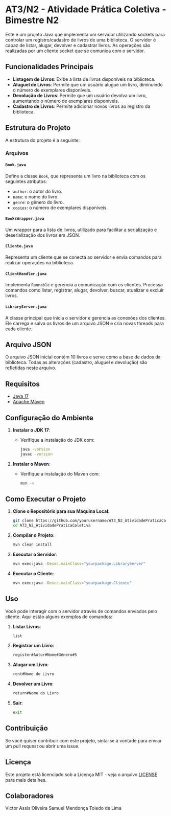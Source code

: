 # AT3/N2 - Atividade Prática Coletiva - Bimestre N2

Este é um projeto Java que implementa um servidor utilizando sockets para controlar um registro/cadastro de livros de uma biblioteca. O servidor é capaz de listar, alugar, devolver e cadastrar livros. As operações são realizadas por um cliente socket que se comunica com o servidor.

## Funcionalidades Principais

- **Listagem de Livros**: Exibe a lista de livros disponíveis na biblioteca.
- **Aluguel de Livros**: Permite que um usuário alugue um livro, diminuindo o número de exemplares disponíveis.
- **Devolução de Livros**: Permite que um usuário devolva um livro, aumentando o número de exemplares disponíveis.
- **Cadastro de Livros**: Permite adicionar novos livros ao registro da biblioteca.

## Estrutura do Projeto

A estrutura do projeto é a seguinte:


### Arquivos

#### `Book.java`
Define a classe `Book`, que representa um livro na biblioteca com os seguintes atributos:
- `author`: o autor do livro.
- `name`: o nome do livro.
- `genre`: o gênero do livro.
- `copies`: o número de exemplares disponíveis.

#### `BooksWrapper.java`
Um wrapper para a lista de livros, utilizado para facilitar a serialização e deserialização dos livros em JSON.

#### `Cliente.java`
Representa um cliente que se conecta ao servidor e envia comandos para realizar operações na biblioteca.

#### `ClientHandler.java`
Implementa `Runnable` e gerencia a comunicação com os clientes. Processa comandos como listar, registrar, alugar, devolver, buscar, atualizar e excluir livros.

#### `LibraryServer.java`
A classe principal que inicia o servidor e gerencia as conexões dos clientes. Ele carrega e salva os livros de um arquivo JSON e cria novas threads para cada cliente.

## Arquivo JSON

O arquivo JSON inicial contém 10 livros e serve como a base de dados da biblioteca. Todas as alterações (cadastro, aluguel e devolução) são refletidas neste arquivo.

## Requisitos

- [Java 17](https://www.oracle.com/java/technologies/javase-jdk17-downloads.html)
- [Apache Maven](https://maven.apache.org/install.html)

## Configuração do Ambiente

1. **Instalar o JDK 17**:
    - Verifique a instalação do JDK com:
      ```sh
      java -version
      javac -version
      ```

2. **Instalar o Maven**:
    - Verifique a instalação do Maven com:
      ```sh
      mvn -v
      ```

## Como Executar o Projeto

1. **Clone o Repositório para sua Máquina Local**:
    ```sh
    git clone https://github.com/yourusername/AT3_N2_AtividadePraticaColetiva.git
    cd AT3_N2_AtividadePraticaColetiva
    ```

2. **Compilar o Projeto**:
    ```sh
    mvn clean install
    ```

3. **Executar o Servidor**:
    ```sh
    mvn exec:java -Dexec.mainClass="yourpackage.LibraryServer"
    ```

4. **Executar o Cliente**:
    ```sh
    mvn exec:java -Dexec.mainClass="yourpackage.Cliente"
    ```

## Uso

Você pode interagir com o servidor através de comandos enviados pelo cliente. Aqui estão alguns exemplos de comandos:

1. **Listar Livros**:
    ```bash
    list
    ```

2. **Registrar um Livro**:
    ```bash
    register#Autor#Nome#Gênero#5
    ```

3. **Alugar um Livro**:
    ```bash
    rent#Nome do Livro
    ```

4. **Devolver um Livro**:
    ```bash
    return#Nome do Livro
    ```

5. **Sair**:
    ```bash
    exit
    ```

## Contribuição

Se você quiser contribuir com este projeto, sinta-se à vontade para enviar um pull request ou abrir uma issue.

## Licença

Este projeto está licenciado sob a Licença MIT - veja o arquivo [LICENSE](LICENSE) para mais detalhes.

## Colaboradores
Victor Assis Oliveira
Samuel Mendonça Toledo de Lima
